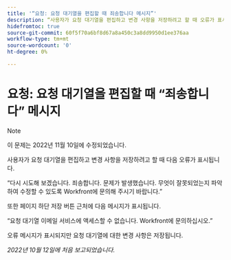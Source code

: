 ```yaml
---
title: '“요청: 요청 대기열을 편집할 때 죄송합니다 메시지”'
description: “사용자가 요청 대기열을 편집하고 변경 사항을 저장하려고 할 때 오류가 표시됩니다.”
hidefromtoc: true
source-git-commit: 60f5f70a6bf8d67a8a450c3a8dd9950d1ee376aa
workflow-type: tm+mt
source-wordcount: '0'
ht-degree: 0%

---
```



# 요청: 요청 대기열을 편집할 때 “죄송합니다” 메시지

>[!NOTE]
>
>이 문제는 2022년 11월 10일에 수정되었습니다.

사용자가 요청 대기열을 편집하고 변경 사항을 저장하려고 할 때 다음 오류가 표시됩니다.

“다시 시도해 보겠습니다. 죄송합니다. 문제가 발생했습니다. 무엇이 잘못되었는지 파악하여 수정할 수 있도록 Workfront에 문의해 주시기 바랍니다.”

또한 페이지 하단 저장 버튼 근처에 다음 메시지가 표시됩니다.

“요청 대기열 이메일 서비스에 액세스할 수 없습니다. Workfront에 문의하십시오.”

오류 메시지가 표시되지만 요청 대기열에 대한 변경 사항은 저장됩니다.

_2022년 10월 12일에 처음 보고되었습니다._

